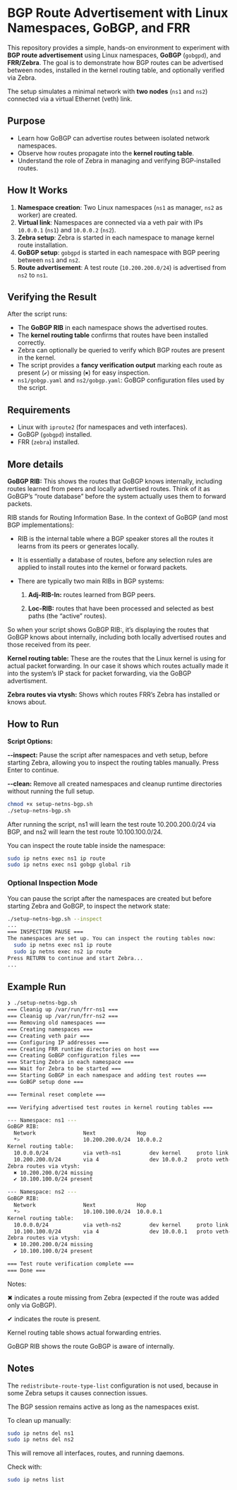 # BGP Route Advertisement with Linux Namespaces, GoBGP, and FRR

This repository provides a simple, hands-on environment to experiment with **BGP route advertisement** using Linux namespaces, **GoBGP** (`gobgpd`), and **FRR/Zebra**. The goal is to demonstrate how BGP routes can be advertised between nodes, installed in the kernel routing table, and optionally verified via Zebra.

The setup simulates a minimal network with **two nodes** (`ns1` and `ns2`) connected via a virtual Ethernet (veth) link.

## Purpose

- Learn how GoBGP can advertise routes between isolated network namespaces.
- Observe how routes propagate into the **kernel routing table**.
- Understand the role of Zebra in managing and verifying BGP-installed routes.

## How It Works

1. **Namespace creation**: Two Linux namespaces (`ns1` as manager, `ns2` as worker) are created.
2. **Virtual link**: Namespaces are connected via a veth pair with IPs `10.0.0.1` (`ns1`) and `10.0.0.2` (`ns2`).
3. **Zebra setup**: Zebra is started in each namespace to manage kernel route installation.
4. **GoBGP setup**: `gobgpd` is started in each namespace with BGP peering between `ns1` and `ns2`.
5. **Route advertisement**: A test route (`10.200.200.0/24`) is advertised from `ns2` to `ns1`.

## Verifying the Result

After the script runs:

- The **GoBGP RIB** in each namespace shows the advertised routes.
- The **kernel routing table** confirms that routes have been installed correctly.
- Zebra can optionally be queried to verify which BGP routes are present in the kernel.
- The script provides a **fancy verification output** marking each route as present (`✔`) or missing (`✖`) for easy inspection.
- `ns1/gobgp.yaml` and `ns2/gobgp.yaml`: GoBGP configuration files used by the script.

## Requirements

- Linux with `iproute2` (for namespaces and veth interfaces).
- GoBGP (`gobgpd`) installed.
- FRR (`zebra`) installed.

## More details

**GoBGP RIB:** This shows the routes that GoBGP knows internally, including
routes learned from peers and locally advertised routes. Think of it as
GoBGP’s “route database” before the system actually uses them to forward packets.

RIB stands for Routing Information Base. In the context of GoBGP (and most
BGP implementations):

  * RIB is the internal table where a BGP speaker stores all the routes it
    learns from its peers or generates locally.

  * It is essentially a database of routes, before any selection rules are
    applied to install routes into the kernel or forward packets.

  * There are typically two main RIBs in BGP systems:

    1. **Adj-RIB-In:** routes learned from BGP peers.

    2. **Loc-RIB:** routes that have been processed and selected as best paths
       (the “active” routes).

So when your script shows GoBGP RIB:, it’s displaying the routes that GoBGP
knows about internally, including both locally advertised routes and those
received from its peer.

**Kernel routing table:** These are the routes that the Linux kernel is using
for actual packet forwarding. In our case it shows which routes actually made
it into the system’s IP stack for packet forwarding, via the GoBGP advertisment.

**Zebra routes via vtysh:** Shows which routes FRR’s Zebra has installed or
knows about.

## How to Run

**Script Options:**

  **--inspect:** Pause the script after namespaces and veth setup,
                 before starting Zebra, allowing you to inspect the
                 routing tables manually. Press Enter to continue.

  **--clean:** Remove all created namespaces and cleanup runtime directories
               without running the full setup.

```bash
chmod +x setup-netns-bgp.sh
./setup-netns-bgp.sh
```

After running the script, ns1 will learn the test route 10.200.200.0/24 via
BGP, and ns2 will learn the test route 10.100.100.0/24.

You can inspect the route table inside the namespace:

```bash
sudo ip netns exec ns1 ip route
sudo ip netns exec ns1 gobgp global rib
```
### Optional Inspection Mode

You can pause the script after the namespaces are created but before starting
Zebra and GoBGP, to inspect the network state:

```bash
./setup-netns-bgp.sh --inspect
...
=== INSPECTION PAUSE ===
The namespaces are set up. You can inspect the routing tables now:
  sudo ip netns exec ns1 ip route
  sudo ip netns exec ns2 ip route
Press RETURN to continue and start Zebra...
...
```

## Example Run

```bash
❯ ./setup-netns-bgp.sh
=== Cleanig up /var/run/frr-ns1 ===
=== Cleanig up /var/run/frr-ns2 ===
=== Removing old namespaces ===
=== Creating namespaces ===
=== Creating veth pair ===
=== Configuring IP addresses ===
=== Creating FRR runtime directories on host ===
=== Creating GoBGP configuration files ===
=== Starting Zebra in each namespace ===
=== Wait for Zebra to be started ===
=== Starting GoBGP in each namespace and adding test routes ===
=== GoBGP setup done ===

=== Terminal reset complete ===

=== Verifying advertised test routes in kernel routing tables ===

--- Namespace: ns1 ---
GoBGP RIB:
  Network               Next             Hop
  *>                    10.200.200.0/24  10.0.0.2
Kernel routing table:
  10.0.0.0/24           via veth-ns1         dev kernel     proto link  metric 10.0.0.1
  10.200.200.0/24       via 4                dev 10.0.0.2   proto veth-ns1 metric bgp
Zebra routes via vtysh:
  ✖ 10.200.200.0/24 missing
  ✔ 10.100.100.0/24 present

--- Namespace: ns2 ---
GoBGP RIB:
  Network               Next             Hop
  *>                    10.100.100.0/24  10.0.0.1
Kernel routing table:
  10.0.0.0/24           via veth-ns2         dev kernel     proto link  metric 10.0.0.2
  10.100.100.0/24       via 4                dev 10.0.0.1   proto veth-ns2 metric bgp
Zebra routes via vtysh:
  ✖ 10.200.200.0/24 missing
  ✔ 10.100.100.0/24 present

=== Test route verification complete ===
=== Done ===
```

Notes:

✖ indicates a route missing from Zebra (expected if the route was added only via GoBGP).

✔ indicates the route is present.

Kernel routing table shows actual forwarding entries.

GoBGP RIB shows the route GoBGP is aware of internally.

## Notes

The `redistribute-route-type-list` configuration is not used, because in some
Zebra setups it causes connection issues.

The BGP session remains active as long as the namespaces exist.

To clean up manually:

```bash
sudo ip netns del ns1
sudo ip netns del ns2
```

This will remove all interfaces, routes, and running daemons.

Check with:

```bash
sudo ip netns list
```
